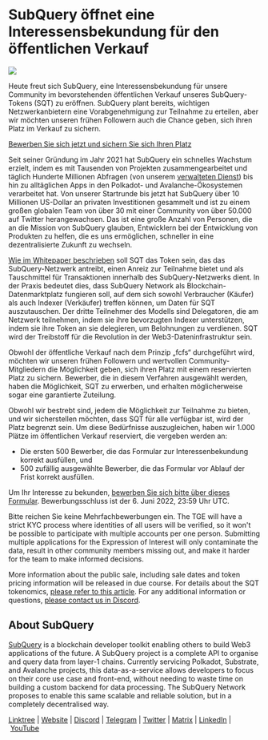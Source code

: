 # SubQuery öffnet eine Interessensbekundung für den öffentlichen Verkauf

![](https://miro.medium.com/max/1400/1*oPs8f6r1427cPwlsE1eyRw.png)

Heute freut sich SubQuery, eine Interessensbekundung für unsere Community im bevorstehenden öffentlichen Verkauf unseres SubQuery-Tokens (SQT) zu eröffnen. SubQuery plant bereits, wichtigen Netzwerkanbietern eine Vorabgenehmigung zur Teilnahme zu erteilen, aber wir möchten unseren frühen Followern auch die Chance geben, sich ihren Platz im Verkauf zu sichern.

[Bewerben Sie sich jetzt und sichern Sie sich Ihren Platz](https://docs.google.com/forms/d/e/1FAIpQLSc3V_1TrTmBcSxNTuG8xPnPODJkwj5PhWrnlPHlKzcIFk8cqQ/viewform?usp=sf_link)

Seit seiner Gründung im Jahr 2021 hat SubQuery ein schnelles Wachstum erzielt, indem es mit Tausenden von Projekten zusammengearbeitet und täglich Hunderte Millionen Abfragen (von unserem [verwalteten Dienst](https://subquery.network/managedservices)) bis hin zu alltäglichen Apps in den Polkadot- und Avalanche-Ökosystemen verarbeitet hat. Von unserer Startrunde bis jetzt hat SubQuery über 10 Millionen US-Dollar an privaten Investitionen gesammelt und ist zu einem großen globalen Team von über 30 mit einer Community von über 50.000 auf Twitter herangewachsen. Das ist eine große Anzahl von Personen, die an die Mission von SubQuery glauben, Entwicklern bei der Entwicklung von Produkten zu helfen, die es uns ermöglichen, schneller in eine dezentralisierte Zukunft zu wechseln.

[Wie im Whitepaper beschrieben](https://static.subquery.network/whitepaper.pdf) soll SQT das Token sein, das das SubQuery-Netzwerk antreibt, einen Anreiz zur Teilnahme bietet und als Tauschmittel für Transaktionen innerhalb des SubQuery-Netzwerks dient. In der Praxis bedeutet dies, dass SubQuery Network als Blockchain-Datenmarktplatz fungieren soll, auf dem sich sowohl Verbraucher (Käufer) als auch Indexer (Verkäufer) treffen können, um Daten für SQT auszutauschen. Der dritte Teilnehmer des Modells sind Delegatoren, die am Netzwerk teilnehmen, indem sie ihre bevorzugten Indexer unterstützen, indem sie ihre Token an sie delegieren, um Belohnungen zu verdienen. SQT wird der Treibstoff für die Revolution in der Web3-Dateninfrastruktur sein.

Obwohl der öffentliche Verkauf nach dem Prinzip „fcfs“ durchgeführt wird, möchten wir unseren frühen Followern und wertvollen Community-Mitgliedern die Möglichkeit geben, sich ihren Platz mit einem reservierten Platz zu sichern. Bewerber, die in diesem Verfahren ausgewählt werden, haben die Möglichkeit, SQT zu erwerben, und erhalten möglicherweise sogar eine garantierte Zuteilung.

Obwohl wir bestrebt sind, jedem die Möglichkeit zur Teilnahme zu bieten, und wir sicherstellen möchten, dass SQT für alle verfügbar ist, wird der Platz begrenzt sein. Um diese Bedürfnisse auszugleichen, haben wir 1.000 Plätze im öffentlichen Verkauf reserviert, die vergeben werden an:

- Die ersten 500 Bewerber, die das Formular zur Interessenbekundung korrekt ausfüllen, und
- 500 zufällig ausgewählte Bewerber, die das Formular vor Ablauf der Frist korrekt ausfüllen.

Um Ihr Interesse zu bekunden, [bewerben Sie sich bitte über dieses Formular](https://docs.google.com/forms/d/e/1FAIpQLSc3V_1TrTmBcSxNTuG8xPnPODJkwj5PhWrnlPHlKzcIFk8cqQ/viewform?usp=sf_link). Bewerbungsschluss ist der 6. Juni 2022, 23:59 Uhr UTC.

Bitte reichen Sie keine Mehrfachbewerbungen ein. The TGE will have a strict KYC process where identities of all users will be verified, so it won't be possible to participate with multiple accounts per one person. Submitting multiple applications for the Expression of Interest will only contaminate the data, result in other community members missing out, and make it harder for the team to make informed decisions.

More information about the public sale, including sale dates and token pricing information will be released in due course. For details about the SQT tokenomics, [please refer to this article](./20211220-tokenomics.md). For any additional information or questions, [please contact us in Discord](https://discord.com/invite/subquery).

## About SubQuery

[SubQuery](https://subquery.network/) is a blockchain developer toolkit enabling others to build Web3 applications of the future. A SubQuery project is a complete API to organise and query data from layer-1 chains. Currently servicing Polkadot, Substrate, and Avalanche projects, this data-as-a-service allows developers to focus on their core use case and front-end, without needing to waste time on building a custom backend for data processing. The SubQuery Network proposes to enable this same scalable and reliable solution, but in a completely decentralised way.

​​[Linktree](https://linktr.ee/subquerynetwork) | [Website](https://subquery.network/) | [Discord](https://discord.com/invite/78zg8aBSMG) | [Telegram](https://t.me/subquerynetwork) | [Twitter](https://twitter.com/subquerynetwork) | [Matrix](https://matrix.to/#/#subquery:matrix.org) | [LinkedIn](https://www.linkedin.com/company/subquery) | [YouTube](https://www.youtube.com/channel/UCi1a6NUUjegcLHDFLr7CqLw)